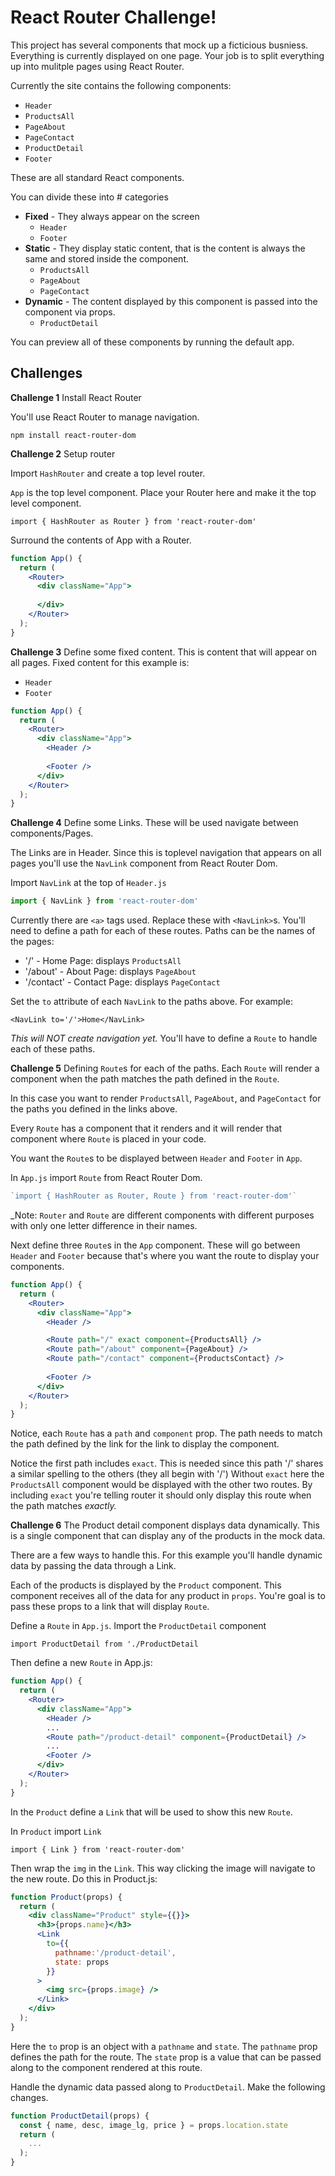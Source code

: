 # React Router Challenge! 

This project has several components that mock up a ficticious busniess. Everything is currently displayed on one page. Your job is to split everything up into mulitple pages using React Router. 

Currently the site contains the following components: 

- `Header`
- `ProductsAll`
- `PageAbout`
- `PageContact`
- `ProductDetail`
- `Footer`

These are all standard React components. 

You can divide these into # categories

- **Fixed** - They always appear on the screen
  - `Header`
  - `Footer`
- **Static** - They display static content, that is the content is always the same and stored inside the component. 
  - `ProductsAll` 
  - `PageAbout`
  - `PageContact`
- **Dynamic** - The content displayed by this component is passed into the component via props. 
  - `ProductDetail`

You can preview all of these components by running the default app. 

## Challenges 

**Challenge 1** Install React Router

You'll use React Router to manage navigation. 

`npm install react-router-dom`

**Challenge 2** Setup router

Import `HashRouter` and create a top level router. 

`App` is the top level component. Place your Router here and make it the top level component. 

`import { HashRouter as Router } from 'react-router-dom'` 

Surround the contents of App with a Router. 

```jsx
function App() {
  return (
    <Router>
      <div className="App">
        
      </div>
    </Router>
  );
}
```

**Challenge 3** Define some fixed content. This is content that will appear on all pages. Fixed content for this example is: 

- `Header`
- `Footer`

```jsx
function App() {
  return (
    <Router>
      <div className="App">
        <Header />
        
        <Footer />
      </div>
    </Router>
  );
}
```

**Challenge 4** Define some Links. These will be used navigate between components/Pages. 

The Links are in Header. Since this is toplevel navigation that appears on all pages you'll use the `NavLink` component from React Router Dom. 


Import `NavLink` at the top of `Header.js`

```jsx
import { NavLink } from 'react-router-dom'
```

Currently there are `<a>` tags used. Replace these with `<NavLink>`s. You'll need to define a path for each of these routes. Paths can be the names of the pages: 

- '/' - Home Page: displays `ProductsAll`
- '/about' - About Page: displays `PageAbout`
- '/contact' - Contact Page: displays `PageContact`

Set the `to` attribute of each `NavLink` to the paths above. For example: 

`<NavLink to='/'>Home</NavLink>`

_This will NOT create navigation yet._ You'll have to define a `Route` to handle each of these paths. 



**Challenge 5** Defining `Route`s for each of the paths. Each `Route` will render a component when the path matches the path defined in the `Route`. 

In this case you want to render `ProductsAll`, `PageAbout`, and `PageContact` for the paths you defined in the links above. 

Every `Route` has a component that it renders and it will render that component where `Route` is placed in your code. 

You want the `Route`s to be displayed between `Header` and `Footer` in `App`. 

In `App.js` import `Route` from React Router Dom. 

```js
`import { HashRouter as Router, Route } from 'react-router-dom'` 
```

_Note: `Router` and `Route` are different components with different purposes with only one letter difference in their names. 

Next define three `Route`s in the `App` component. These will go between `Header` and `Footer` because that's where you want the route to display your components. 

```jsx
function App() {
  return (
    <Router>
      <div className="App">
        <Header />

        <Route path="/" exact component={ProductsAll} />
        <Route path="/about" component={PageAbout} />
        <Route path="/contact" component={ProductsContact} />
        
        <Footer />
      </div>
    </Router>
  );
}
```

Notice, each  `Route` has a `path` and `component` prop. The path needs to match the path defined by the link for the link to display the component. 

Notice the first path includes `exact`. This is needed since this path '/' shares a similar spelling to the others (they all begin with '/') Without `exact` here the `ProductsAll` component would be displayed with the other two routes. By including `exact` you're telling router it should only display this route when the path matches _exactly._

**Challenge 6** The Product detail component displays data dynamically. This is a single component that can display any of the products in the mock data. 

There are a few ways to handle this. For this example you'll handle dynamic data by passing the data through a Link. 

Each of the products is displayed by the `Product` component. This component receives all of the data for any product in  `props`. You're goal is to pass these props to a link that will display `Route`. 

Define a `Route` in `App.js`. Import the `ProductDetail` component

`import ProductDetail from './ProductDetail`

Then define a new `Route` in App.js:

```jsx
function App() {
  return (
    <Router>
      <div className="App">
        <Header />
        ...
        <Route path="/product-detail" component={ProductDetail} />
        ...
        <Footer />
      </div>
    </Router>
  );
}
```

In the `Product` define a `Link` that will be used to show this new `Route`. 

In `Product` import `Link`

`import { Link } from 'react-router-dom'`

Then wrap the `img` in the `Link`. This way clicking the image will navigate to the new route.  Do this in Product.js:

```jsx
function Product(props) {
  return (
    <div className="Product" style={{}}>
      <h3>{props.name}</h3>
      <Link
        to={{
          pathname:'/product-detail',
          state: props
        }}
      >
        <img src={props.image} />
      </Link>
    </div>
  );
}
```

Here the `to` prop is an object with a `pathname` and `state`. The `pathname` prop defines the path for the route. The `state` prop is a value that can be passed along to the component rendered at this route. 

Handle the dynamic data passed along to `ProductDetail`. Make the following changes. 

```jsx
function ProductDetail(props) {
  const { name, desc, image_lg, price } = props.location.state
  return (
    ...
  );
}
```

